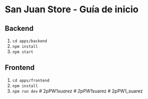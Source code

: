 # San Juan Store - Guía de inicio

## Backend

1. `cd apps/backend`
2. `npm install`
3. `npm start`

## Frontend

1. `cd apps/frontend`
2. `npm install`
3. `npm run dev`
#   2 p P W 1 _ s u a r e z  
 #   2 p P W 1 _ s u a r e z  
 #   2 p P W 1 _ s u a r e z  
 